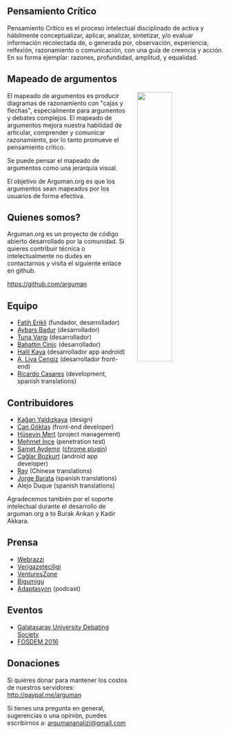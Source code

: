 ## Pensamiento Crítico

Pensamiento Crítico es el proceso intelectual disciplinado de activa y hábilmente conceptualizar, aplicar, analizar, sintetizar, y/o evaluar información recolectada de, o generada por, observación, experiencia, relfexión, razonamiento o comunicación, con una guía de creencia y acción. En su forma ejemplar: razones, profundidad, amplitud, y equalidad.

## Mapeado de argumentos

<img style="width: 40%; margin-left: 4%;" align="right" src="https://upload.wikimedia.org/wikipedia/commons/thumb/9/99/Whatley.png/800px-Whatley.png">

El mapeado de argumentos es producir diagramas de razonamiento con "cajas y flechas", especialmente para argumentos y debates complejos. El mapeado de argumentos mejora nuestra habilidad de articular, comprender y comunicar razonamiento, por lo tanto promueve el pensamiento crítico.

Se puede pensar el mapeado de argumentos como una jerarquía visual.

El objetivo de Arguman.org es que los argumentos sean mapeados por los usuarios de forma efectiva.

## Quienes somos?

Arguman.org es un proyecto de código abierto desarrollado por la comunidad. Si quieres contribuir técnica o intelectualmente no dudes en contactarnos y visita el siguiente enlace en github.

<https://github.com/arguman>

## Equipo
- [Fatih Erikli](http://fatiherikli.com) (fundador, desarrollador)
- [Aybars Badur](https://twitter.com/aybarsbadur) (desarrollador)
- [Tuna Vargı](http://tunavargi.com/) (desarrollador)
- [Bahattin Çiniç](http://bahattincinic.com/) (desarrollador)
- [Halil Kaya](http://halilkaya.net) (desarrollador app android)
- [A. Liva Cengiz](https://livacengiz.github.io) (desarrollador front-end)
- [Ricardo Casares](http://analogic.al) (development, spanish translations)

## Contribuidores
- [Kağan Yaldızkaya](https://dribbble.com/kagan) (design)
- [Can Göktaş](https://twitter.com/cangokt) (front-end developer)
- [Hüseyin Mert](https://twitter.com/hmert) (project management)
- [Mehmet İnce](https://twitter.com/mdisec) (penetration test)
- [Samet Aydemir](https://twitter.com/samet_aydemir) ([chrome plugin](https://chrome.google.com/webstore/detail/arguman/infgfejecdecnalkcjfemcibiponjban/related?hl=tr))
- [Çağlar Bozkurt](http://caglarbozkurt.com) (android app developer)
- [Ray](https://github.com/tvvocold) (Chinese translations)
- [Jorge Barata](jorge.barata.gonzalez@gmail.com) (spanish translations)
- Alejo Duque (spanish translations)

Agradecemos también por el soporte intelectual durante el desarrollo de arguman.org a to Burak Arıkan y Kadir Akkara.

## Prensa

- [Webrazzi](http://webrazzi.com/2014/10/31/arguman-org-platform/)
- [Verigazeteciligi](http://www.verigazeteciligi.com/arguman-org-arguman-analiz-ve-haritalama-platformu/)
- [VenturesZone](http://ventureszone.com/girisimler/turk-girisimler/arguman-org-arguman-analiz-ve-haritalama-platformu/)
- [Bigumigu](http://bigumigu.com/haber/bir-argumaniniz-mi-var-gecerliligini-tartisalim)
- [Adaptasyon](http://adaptasyon.tumblr.com/post/105016798063/adaptasyon-4-d%C3%B6nem-2-b%C3%B6l%C3%BCm-argumanorg) (podcast)

## Eventos
- [Galatasaray University Debating Society](http://arguman.org/blog/galatasaray-universitesi-munazara-egitimi-gunlerindeydik/)
- [FOSDEM 2016](https://archive.fosdem.org/2016/schedule/event/arguman/)

## Donaciones
Si quieres donar para mantener los costos de nuestros servidores: <br>
<http://paypal.me/arguman>

Si tienes una pregunta en general, sugerencias o una opinión, puedes escribirnos a: [argumananalizi@gmail.com](mailto:argumananalizi@gmail.com) 

